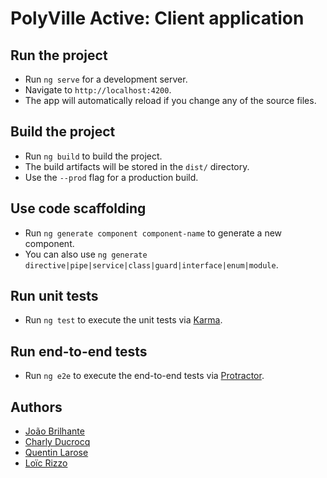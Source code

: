 # PolyVille Active: Client application

## Run the project

- Run `ng serve` for a development server.
- Navigate to `http://localhost:4200`.
- The app will automatically reload if you change any of the source files.

## Build the project

- Run `ng build` to build the project.
- The build artifacts will be stored in the `dist/` directory.
- Use the `--prod` flag for a production build.

## Use code scaffolding

- Run `ng generate component component-name` to generate a new component.<br>
- You can also use `ng generate directive|pipe|service|class|guard|interface|enum|module`.

## Run unit tests

- Run `ng test` to execute the unit tests via [Karma](https://karma-runner.github.io).

## Run end-to-end tests

- Run `ng e2e` to execute the end-to-end tests via [Protractor](http://www.protractortest.org/).

## Authors

- [João Brilhante](https://github.com/JoaoBrlt)
- [Charly Ducrocq](https://github.com/CharlyDucrocq)
- [Quentin Larose](https://github.com/QuentinLarose)
- [Loïc Rizzo](https://github.com/Loic-Rizzo)
